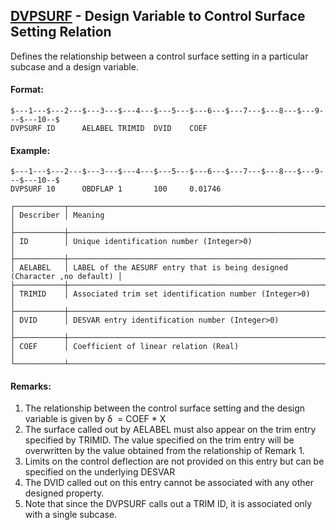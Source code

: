 ## [DVPSURF](https://help.hexagonmi.com/bundle/MSC_Nastran_2022.4/page/Nastran_Combined_Book/qrg/bulkde/TOC.DVPSURF.xhtml) - Design Variable to Control Surface Setting Relation

Defines the relationship between a control surface setting in a particular subcase and a design variable.       

#### Format:

```nastran
$---1---$---2---$---3---$---4---$---5---$---6---$---7---$---8---$---9---$---10--$
DVPSURF ID      AELABEL TRIMID  DVID    COEF                                    
```

#### Example:

```nastran
$---1---$---2---$---3---$---4---$---5---$---6---$---7---$---8---$---9---$---10--$
DVPSURF 10      OBDFLAP 1       100     0.01746                                 
```

```text
┌───────────┬──────────────────────────────────────────────────────────────────────────┐
│ Describer │ Meaning                                                                  │
├───────────┼──────────────────────────────────────────────────────────────────────────┤
│ ID        │ Unique identification number (Integer>0)                                 │
├───────────┼──────────────────────────────────────────────────────────────────────────┤
│ AELABEL   │ LABEL of the AESURF entry that is being designed (Character ,no default) │
├───────────┼──────────────────────────────────────────────────────────────────────────┤
│ TRIMID    │ Associated trim set identification number (Integer>0)                    │
├───────────┼──────────────────────────────────────────────────────────────────────────┤
│ DVID      │ DESVAR entry identification number (Integer>0)                           │
├───────────┼──────────────────────────────────────────────────────────────────────────┤
│ COEF      │ Coefficient of linear relation (Real)                                    │
└───────────┴──────────────────────────────────────────────────────────────────────────┘
```

#### Remarks:

1. The relationship between the control surface setting and the design variable is given by  δ  = COEF * X
2. The surface called out by AELABEL must also appear on the trim entry specified by TRIMID. The value specified on the trim entry will be overwritten by the value obtained from the relationship of Remark 1.
3. Limits on the control deflection are not provided on this entry but can be specified on the underlying DESVAR
4. The DVID called out on this entry cannot be associated with any other designed property.
5. Note that since the DVPSURF calls out a TRIM ID, it is associated only with a single subcase.
